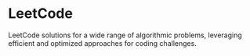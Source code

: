 # LeetCode
LeetCode solutions for a wide range of algorithmic problems, leveraging efficient and optimized approaches for coding challenges.
